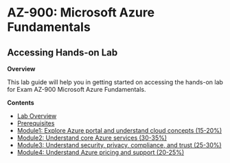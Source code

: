 # AZ-900: Microsoft Azure Fundamentals

## Accessing Hands-on Lab

**Overview**

This lab guide will help you in getting started on accessing the hands-on lab for Exam AZ-900 Microsoft Azure Fundamentals.

**Contents**
 
 * [Lab Overview](./technical_deep_dive/Lab_Overview)
 * [Prerequisites](./)
 * [Module1: Explore Azure portal and understand cloud concepts (15-20%)](./)
 * [Module2: Understand core Azure services (30-35%)](./)
 * [Module3: Understand security, privacy, compliance, and trust (25-30%)](./)
 * [Module4: Understand Azure pricing and support (20-25%)](./)
